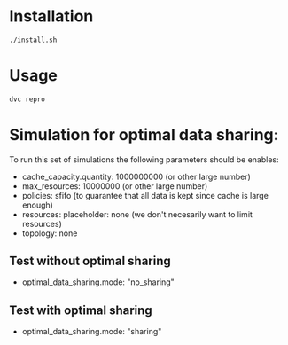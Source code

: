 # Installation

```sh
./install.sh
```

# Usage

```sh
dvc repro
```


# Simulation for optimal data sharing:

To run this set of simulations the following parameters should be enables:

* cache_capacity.quantity: 1000000000 (or other large number)
* max_resources: 10000000 (or other large number)
* policies: sfifo (to guarantee that all data is kept since cache is large enough)
* resources: placeholder: none (we don't necesarily want to limit resources)
* topology: none


## Test without optimal sharing

* optimal_data_sharing.mode: "no_sharing"

## Test with optimal sharing

* optimal_data_sharing.mode: "sharing"